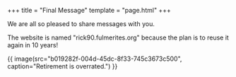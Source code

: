 +++
title = "Final Message"
template = "page.html"
+++

We are all so pleased to share messages with you.

The website is named "rick90.fulmerites.org" because the plan is to reuse it again in 10 years!

<div class="single-image">
    {{ image(src="b019282f-004d-45dc-8f33-745c3673c500", caption="Retirement is overrated.") }}
</div>
